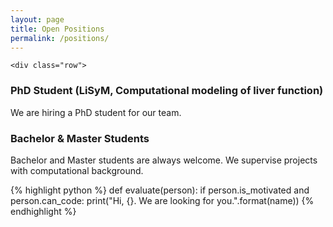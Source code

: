 ```yaml
---
layout: page
title: Open Positions
permalink: /positions/
---
```


<div class="container">

    <div class="row">

  <h3>PhD Student (LiSyM, Computational modeling of liver function)</h3>
  We are hiring a PhD student for our team. 
  
  <h3>Bachelor & Master Students</h3>
  Bachelor and Master students are always welcome. We supervise projects with computational background.
  
  <p>
    {% highlight python %}
    def evaluate(person):
        if person.is_motivated and person.can_code:
            print("Hi, {}. We are looking for you.".format(name))
    {% endhighlight %}
</p>
  
</div>

